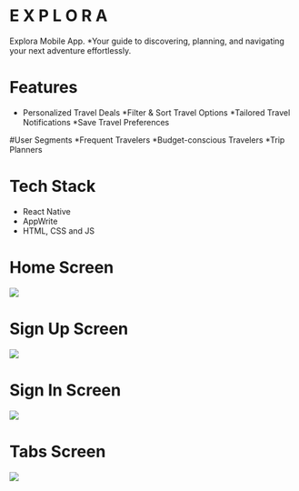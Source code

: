 # E X P L O R A
Explora Mobile App.
*Your guide to discovering, planning, and navigating your next adventure effortlessly.

# Features
* Personalized Travel Deals
*Filter & Sort Travel Options
*Tailored Travel Notifications
*Save Travel Preferences


#User Segments
*Frequent Travelers
*Budget-conscious Travelers
*Trip Planners


# Tech Stack
* React Native
* AppWrite
* HTML, CSS and JS

# Home Screen
<img src="assets/images/screenshot/onboarding.png">  

# Sign Up Screen
<img src="assets/images/screenshot/signup.png">  

# Sign In Screen
<img src="assets/images/screenshot/login.png">  

# Tabs Screen
<img src="assets/images/screenshot/tabs.png">  
